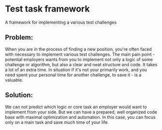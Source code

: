 # Test task framework
A framework for implementing a various test challenges

## Problem: 
When you are in the process of finding a new position, you're often faced with necessary to implement various
test challenges. The main pain point - potential employers wants from you to implement not only a logic of some
challenge or algorithm, but also a clear and neat structure and code. It takes a lot of an extra time.
In situation if it's not your primarily work, and you need spent your personal time for another challenge,
to save it - is a valuable.

## Solution: 
We can not predict which logic or core task an employer would want to implement from your side. But we can
have a prepared, well organized code base with maximal optimization and automation. In this case, you can focus
only on a main task and save much time of your life.
